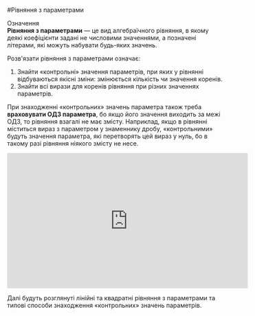 #Рівняння з параметрами

<div class="space">
<div class="eoz-wrap">
<span class="eoz">Означення</span>
<div class="eoz-text">
<b>Рівняння з параметрами</b> — це вид алгебраїчного рівняння, в якому деякі коефіцієнти задані не числовими значеннями, а позначені літерами, які можуть набувати будь-яких значень.
</div>
</div>
</div>

<p>Розв'язати рівняння з параметрами означає:</p>

<ol>
<li>Знайти «контрольні» значення параметрів, при яких у рівнянні відбуваються якісні зміни: змінюється кількість чи значення коренів.</li>
<li>Знайти всі вирази для коренів рівняння при різних значеннях параметрів.</li>
</ol>

<p>При знаходженні «контрольних» значень параметра також треба <b>враховувати ОДЗ параметра</b>, бо якщо його значення виходить за межі ОДЗ, то рівняння взагалі не має змісту. Наприклад, якщо в рівнянні міститься вираз з параметром у знаменнику дробу, «контрольними» будуть значення параметра, які перетворять цей вираз у нуль, бо в такому разі рівняння ніякого змісту не несе.</p>

<div class="fluidMedia">
<iframe align="center" width="560" height="315" src="https://www.youtube.com/embed/VYbtsqbO4g8" frameborder="0" allowfullscreen></iframe>
</div>
<div class="popup">
</div>

<p>Далі будуть розглянуті лінійні та квадратні рівняння з параметрами та типові способи знаходження «контрольних» значень параметрів.</p>